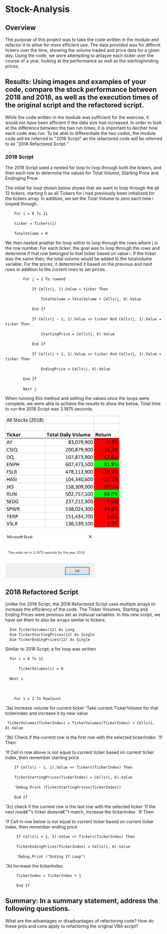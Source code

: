 # Stock-Analysis

## Overview
The purpose of this project was to take the code written in the module and refactor it to allow for more efficient use. The data provided was for differnt tickers over the time, showing the volume traded and price data for a given day. Using the code, we were attempting to anlayze each ticker over the course of a year, looking at the performance as well as the starting/ending prices. 

## Results: Using images and examples of your code, compare the stock performance between 2018 and 2018, as well as the execution times of the original script and the refactored script.

While the code written in the module was sufficient for the exercise, it would not have been efficient if the data size had increased. In order to look at the difference between the two run times, it is important to deciher how each code was run. To be able to differentiate the two codes, the module code will be referred to "2018 Script" an the refactored code will be referred to as "2018 Refactored Script."

### 2018 Script 
The 2018 Script used a nested for loop to loop through both the tickers, and then each row to determine the values for Total Volume, Starting Price and Endinging Price. 

The initial for loop shown below shows that we want to loop through the all 12 tickers, starting 0 as all Tickers for i had previously been initialized for the tickers array. In addition, we set the Total Volume to zero each time i looped through. 

        For i = 0 To 11

        ticker = Tickers(i)
    
        TotalVolume = 0

 We then nested another for loop within to loop through the rows where j is the row number. For each ticker, the goal was to loop through the rows and determine if that row belonged to that ticker based on value i. If the ticker was the same then, the total volume would be added to the totalvolume variable. For the prices, it determined it based on the previous and next rows in addition to the current rows to set prices.         


            For j = 2 To rowend
    
                If Cells(j, 1).Value = ticker Then
            
                    TotalVolume = TotalVolume + Cells(j, 8).Value
                
                End If
                
                If Cells(j - 1, 1).Value <> ticker And Cells(j, 1).Value = ticker Then
                
                    StartingPrice = Cells(j, 6).Value
                      
                End If
                
                If Cells(j + 1, 1).Value <> ticker And Cells(j, 1).Value = ticker Then
                
                    EndingPrice = Cells(j, 6).Value
            
            End If
       
            Next j

When running this method and setting the values once the loops were complete, we were able to achieve the results to show the below. Total time to run the 2018 Script was 2.1875 seconds. 

![All_Stocks_Results_2018.png](Resources/All_Stocks_Results_2018.png)                           

<kbd>![VBA_Challenge_2018.png](Resources/VBA_Challenge_2018.PNG)<kbd>

## 2018 Refactored Script

Unlike the 2018 Script, the 2018 Refactored Script uses multiple arrays to increase the efficiency of the code. The Ticker Volumes, Starting and Ending Prices were previous set as indivual variables. In this new script, we have set them to also be arrays similar to tickers. 

      Dim TickerVolumes(12) As Long
      Dim TickerStartingPrices(12) As Single
      Dim TickerEndingPrices(12) As Single
      
Similar to 2018 Script, a for loop was written 

      For i = 0 To 11

          TickerVolumes(i) = 0

      Next i



        For i = 2 To RowCount
    
'3a) Increase volume for current ticker
'Take current TickerVolume for that tickerindex and increase it by new value

     TickerVolumes(TickerIndex) = TickerVolumes(TickerIndex) + Cells(i, 8).Value

'3b) Check if the current row is the first row with the selected tickerIndex.
        'If  Then

'If Cell in row above is not equal to current ticker based on current ticker index, then remember starting price
        
           
        If Cells(i - 1, 1).Value <> Tickers(TickerIndex) Then
        
        TickerStartingPrices(TickerIndex) = Cells(i, 6).Value
        
        'Debug.Print (TickerStartingPrices(TickerIndex))
        
        End If
        
'3c) check if the current row is the last row with the selected ticker
'If the next rowâ€™s ticker doesnâ€™t match, increase the tickerIndex.
'If  Then
        
'If Cell in row below is not equal to current ticker based on current ticker index, then remember ending price

         If Cells(i + 1, 1).Value <> Tickers(TickerIndex) Then
        
         TickerEndingPrices(TickerIndex) = Cells(i, 6).Value
         
         'Debug.Print ("Ending If Loop")

 '3d Increase the tickerIndex.
        
         TickerIndex = TickerIndex + 1
                 
         End If 

## Summary: In a summary statement, address the following questions.
What are the advantages or disadvantages of refactoring code?
How do these pros and cons apply to refactoring the original VBA script?

